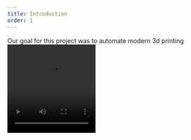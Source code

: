 ```yaml
---
title: Introduction
order: 1
---
```

Our goal for this project was to automate modern 3d printing
<video preload="auto" autoplay="autoplay" loop="loop" style="width: 200px; height: 200px;">
    <source src="https://i.imgur.com/McceJqY.gifv" type="video/webm"></source>
</video>
    

